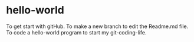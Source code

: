 # hello-world
To get start with gitHub.
To make a new branch to edit the Readme.md file.
To code a hello-world program to start my git-coding-life.

